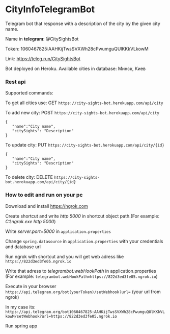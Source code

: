 # CityInfoTelegramBot

Telegram bot that response with a description of the city by the given city name. 

Name in **telegram**: @CitySightsBot

Token: 1060467825:AAHKijTwsSVXWh28cPwumguQUlKKkVLkowM

Link: https://teleg.run/CitySightsBot
 
 Bot deployed on Heroku. Available cities in database: Минск, Киев
 
 
 ### Rest api
 
 Supported commands:
 
 To get all cities use: GET ```https://city-sights-bot.herokuapp.com/api/city```
 
 To add new city: POST ```https://city-sights-bot.herokuapp.com/api/city``` 
 ```
 {
	"name":"City name",
	"citySights": "Description"
}
 ```
 
 To update city: PUT ```https://city-sights-bot.herokuapp.com/api/city/{id}```
 ```
 {
	"name":"City name",
	"citySights": "Description"
}
 ```
 To delete city: DELETE ```https://city-sights-bot.herokuapp.com/api/city/{id}```
 
 ### How to edit and run on your pc
 
 Download and install https://ngrok.com
 
 Create shortcut and write *http 5000* in shortcut object path.(For example: *C:\ngrok.exe http 5000*) 
 
 Write *server.port=5000* in ```application.properties```
 
 Change ```spring.datasource``` in ```application.properties``` with your credentials and database url
 
 Run ngrok with shortcut and you will get web adress like ```https://822d3ed3fe05.ngrok.io```
 
 Write that adress to *telegrambot.webHookPath* in application.properties (For example: ```telegrambot.webHookPath=https://822d3ed3fe05.ngrok.io```)
 
 Execute in your browser ```https://api.telegram.org/bot(yourToken)/setWebhook?url=``` (your url from ngrok)
 
 In my case its:
 ```https://api.telegram.org/bot1060467825:AAHKijTwsSVXWh28cPwumguQUlKKkVLkowM/setWebhook?url=https://822d3ed3fe05.ngrok.io```
 
 Run spring app
 
 
